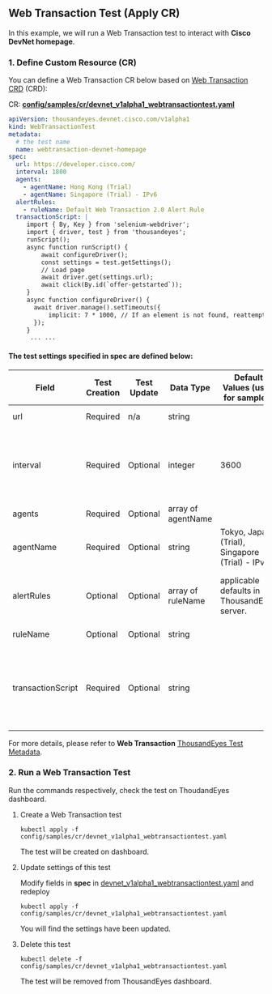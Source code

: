 ## Web Transaction Test (Apply CR)

In this example, we will run a Web Transaction test to interact with **Cisco DevNet homepage**.

### 1. Define Custom Resource (CR)
You can define a Web Transaction CR below based on [Web Transaction CRD](../config/crd/bases/thousandeyes.devnet.cisco.com_webtransactiontests.yaml) (CRD):

CR: [**config/samples/cr/devnet_v1alpha1_webtransactiontest.yaml**](../config/samples/cr/devnet_v1alpha1_webtransactiontest.yaml)
```yaml
apiVersion: thousandeyes.devnet.cisco.com/v1alpha1
kind: WebTransactionTest
metadata:
  # the test name
  name: webtransaction-devnet-homepage
spec:
  url: https://developer.cisco.com/
  interval: 1800
  agents:
    - agentName: Hong Kong (Trial)
    - agentName: Singapore (Trial) - IPv6
  alertRules:
    - ruleName: Default Web Transaction 2.0 Alert Rule
  transactionScript: |
     import { By, Key } from 'selenium-webdriver';
     import { driver, test } from 'thousandeyes';
     runScript();
     async function runScript() {
         await configureDriver();
         const settings = test.getSettings();
         // Load page
         await driver.get(settings.url);
         await click(By.id(`offer-getstarted`));
     }
     async function configureDriver() {
       await driver.manage().setTimeouts({
           implicit: 7 * 1000, // If an element is not found, reattempt for this many milliseconds
       });
     }
      ... ...
```
#### The test settings specified in **spec** are defined below:

| Field        | Test Creation| Test Update | Data Type | Default Values (used for samples) | Notes
|--------------|--------------|-------------|-----------|----------------|-------|
|url           | Required     | n/a         | string    |                | target for the test
|interval      | Required     |	Optional    | integer   | 3600            | value in seconds. Accpeted Values:[120, 300, 600, 900, 1800, 3600]
|agents        | Required     | Optional    | array of agentName|        |
|agentName     | Required     | Optional    | string    | Tokyo, Japan (Trial), Singapore (Trial) - IPv6 | cloud agent name
|alertRules    | Optional     | Optional    | array of ruleName| applicable defaults in ThousandEyes server.  | if this field is not specified, The default alert rules will be used.
|ruleName      | Optional     | Optional    | string    |                | alert rule name
|transactionScript|Required   | Optional    | string    |                | javaScript of a web transaction test.It could be generated via ThousandEyes Recorder. 

For more details, please refer to **Web Transaction** [ThousandEyes Test Metadata](https://developer.thousandeyes.com/v6/tests/#/test_metadata).

### 2. Run a Web Transaction Test

Run the commands respectively, check the test on ThoudandEyes dashboard.

1. Create a Web Transaction test
   ```
   kubectl apply -f config/samples/cr/devnet_v1alpha1_webtransactiontest.yaml
   ```
   The test will be created on dashboard.

2. Update settings of this test

   Modify fields in **spec** in [devnet_v1alpha1_webtransactiontest.yaml](../config/samples/cr/devnet_v1alpha1_webtransactiontest.yaml#L7) and redeploy
    ```
    kubectl apply -f config/samples/cr/devnet_v1alpha1_webtransactiontest.yaml
    ```
    You will find the settings have been updated.

3. Delete this test
    ```
    kubectl delete -f config/samples/cr/devnet_v1alpha1_webtransactiontest.yaml
    ```
   The test will be removed from ThousandEyes dashboard.



